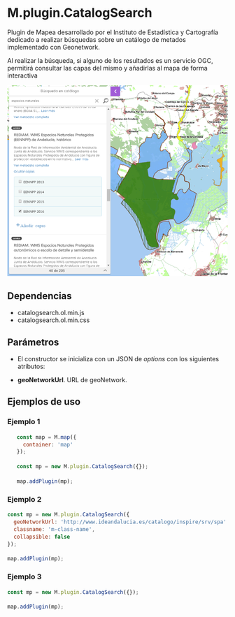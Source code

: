 # M.plugin.CatalogSearch

Plugin de Mapea desarrollado por el Instituto de Estadística y Cartografía dedicado a realizar búsquedas sobre un catálogo de metados implementado con Geonetwork.

Al realizar la búsqueda, si alguno de los resultados es un servicio OGC, permitirá consultar las capas del mismo y añadirlas al mapa de forma interactiva

![Imagen1](../img/catalogsearch_1.png)

## Dependencias

- catalogsearch.ol.min.js
- catalogsearch.ol.min.css

## Parámetros

- El constructor se inicializa con un JSON de _options_ con los siguientes atributos:

- **geoNetworkUrl**. URL de geoNetwork.

## Ejemplos de uso

### Ejemplo 1
```javascript
   const map = M.map({
     container: 'map'
   });

   const mp = new M.plugin.CatalogSearch({});

   map.addPlugin(mp);
```
### Ejemplo 2
```javascript
const mp = new M.plugin.CatalogSearch({
  geoNetworkUrl: 'http://www.ideandalucia.es/catalogo/inspire/srv/spa'
  classname: 'm-class-name',
  collapsible: false
});

map.addPlugin(mp);
```
### Ejemplo 3
```javascript
const mp = new M.plugin.CatalogSearch({});

map.addPlugin(mp);
```
